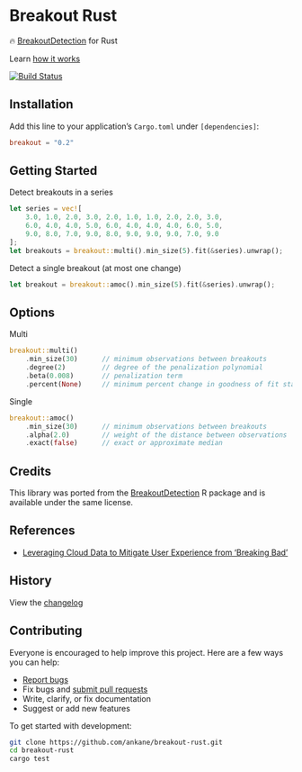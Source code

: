 # Breakout Rust

:fire: [BreakoutDetection](https://github.com/twitter/BreakoutDetection) for Rust

Learn [how it works](https://blog.twitter.com/engineering/en_us/a/2014/breakout-detection-in-the-wild)

[![Build Status](https://github.com/ankane/breakout-rust/workflows/build/badge.svg?branch=master)](https://github.com/ankane/breakout-rust/actions)

## Installation

Add this line to your application’s `Cargo.toml` under `[dependencies]`:

```toml
breakout = "0.2"
```

## Getting Started

Detect breakouts in a series

```rust
let series = vec![
    3.0, 1.0, 2.0, 3.0, 2.0, 1.0, 1.0, 2.0, 2.0, 3.0,
    6.0, 4.0, 4.0, 5.0, 6.0, 4.0, 4.0, 4.0, 6.0, 5.0,
    9.0, 8.0, 7.0, 9.0, 8.0, 9.0, 9.0, 9.0, 7.0, 9.0
];
let breakouts = breakout::multi().min_size(5).fit(&series).unwrap();
```

Detect a single breakout (at most one change)

```rust
let breakout = breakout::amoc().min_size(5).fit(&series).unwrap();
```

## Options

Multi

```rust
breakout::multi()
    .min_size(30)      // minimum observations between breakouts
    .degree(2)         // degree of the penalization polynomial
    .beta(0.008)       // penalization term
    .percent(None)     // minimum percent change in goodness of fit statistic
```

Single

```rust
breakout::amoc()
    .min_size(30)      // minimum observations between breakouts
    .alpha(2.0)        // weight of the distance between observations
    .exact(false)      // exact or approximate median
```

## Credits

This library was ported from the [BreakoutDetection](https://github.com/twitter/BreakoutDetection) R package and is available under the same license.

## References

- [Leveraging Cloud Data to Mitigate User Experience from ‘Breaking Bad’](https://arxiv.org/abs/1411.7955)

## History

View the [changelog](https://github.com/ankane/breakout-rust/blob/master/CHANGELOG.md)

## Contributing

Everyone is encouraged to help improve this project. Here are a few ways you can help:

- [Report bugs](https://github.com/ankane/breakout-rust/issues)
- Fix bugs and [submit pull requests](https://github.com/ankane/breakout-rust/pulls)
- Write, clarify, or fix documentation
- Suggest or add new features

To get started with development:

```sh
git clone https://github.com/ankane/breakout-rust.git
cd breakout-rust
cargo test
```
